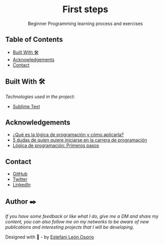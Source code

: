 <h1 align="center">First steps</h1>

<div align="center">
Beginner Programming learning process and exercises
</div>
<!-- TABLE OF CONTENTS -->

## Table of Contents

- [Built With 🛠️](#built-with-🛠️)
- [Acknowledgements](#acknowledgements)
- [Contact](#contact)

<!-- BUILD WITH -->

## Built With 🛠️

_Technologies used in the project:_

- [Sublime Text](https://www.sublimetext.com/)


## Acknowledgements

- [¿Qué es la lógica de programación y cómo aplicarla?](https://www.youtube.com/watch?v=3W983Q2NzRI&ab_channel=AluraLatam)
- [5 dudas de quien quiere iniciarse en la carrera de programación](https://www.aluracursos.com/blog/5-dudas-de-quien-quiere-iniciarse-en-la-carrera-de-programacion)
- [Lógica de programación: Primeros pasos](https://www.aluracursos.com/curso-online-logica-de-programacion-primeros-pasos)

<!-- CONTACT -->

## Contact

- [GitHub](https://github.com/EstefaniLeon)
- [Twitter](https://twitter.com/Esleos1)
- [LinkedIn](https://www.linkedin.com/in/estefani-leon-osorio/)

## Author ✒️

_If you have some feedback or like what I do, give me a DM and share my content, you can also follow me on my networks to be aware of new publications and interesting projects that I will be developing._

Designed with 💖 - by [Estefani León Osorio](https://github.com/EstefaniLeon)
